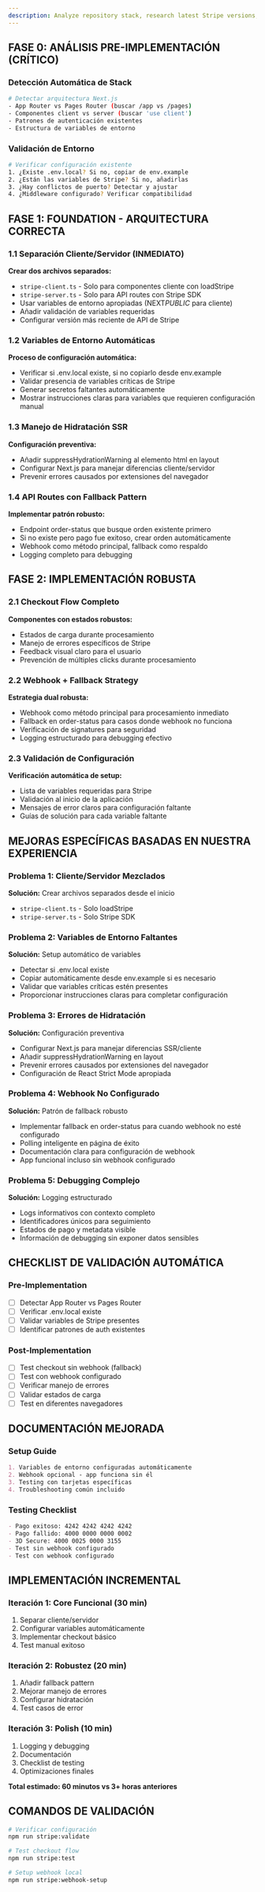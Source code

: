 ```yaml
---
description: Analyze repository stack, research latest Stripe versions, and implement complete payment integration with phased approach and real-time validation
---
```


## FASE 0: ANÁLISIS PRE-IMPLEMENTACIÓN (CRÍTICO)

### Detección Automática de Stack

```bash
# Detectar arquitectura Next.js
- App Router vs Pages Router (buscar /app vs /pages)
- Componentes client vs server (buscar 'use client')
- Patrones de autenticación existentes
- Estructura de variables de entorno
```

### Validación de Entorno

```bash
# Verificar configuración existente
1. ¿Existe .env.local? Si no, copiar de env.example
2. ¿Están las variables de Stripe? Si no, añadirlas
3. ¿Hay conflictos de puerto? Detectar y ajustar
4. ¿Middleware configurado? Verificar compatibilidad
```

## FASE 1: FOUNDATION - ARQUITECTURA CORRECTA

### 1.1 Separación Cliente/Servidor (INMEDIATO)

**Crear dos archivos separados:**

- `stripe-client.ts` - Solo para componentes cliente con loadStripe
- `stripe-server.ts` - Solo para API routes con Stripe SDK
- Usar variables de entorno apropiadas (NEXT*PUBLIC* para cliente)
- Añadir validación de variables requeridas
- Configurar versión más reciente de API de Stripe

### 1.2 Variables de Entorno Automáticas

**Proceso de configuración automática:**

- Verificar si .env.local existe, si no copiarlo desde env.example
- Validar presencia de variables críticas de Stripe
- Generar secretos faltantes automáticamente
- Mostrar instrucciones claras para variables que requieren configuración manual

### 1.3 Manejo de Hidratación SSR

**Configuración preventiva:**

- Añadir suppressHydrationWarning al elemento html en layout
- Configurar Next.js para manejar diferencias cliente/servidor
- Prevenir errores causados por extensiones del navegador

### 1.4 API Routes con Fallback Pattern

**Implementar patrón robusto:**

- Endpoint order-status que busque orden existente primero
- Si no existe pero pago fue exitoso, crear orden automáticamente
- Webhook como método principal, fallback como respaldo
- Logging completo para debugging

## FASE 2: IMPLEMENTACIÓN ROBUSTA

### 2.1 Checkout Flow Completo

**Componentes con estados robustos:**

- Estados de carga durante procesamiento
- Manejo de errores específicos de Stripe
- Feedback visual claro para el usuario
- Prevención de múltiples clicks durante procesamiento

### 2.2 Webhook + Fallback Strategy

**Estrategia dual robusta:**

- Webhook como método principal para procesamiento inmediato
- Fallback en order-status para casos donde webhook no funciona
- Verificación de signatures para seguridad
- Logging estructurado para debugging efectivo

### 2.3 Validación de Configuración

**Verificación automática de setup:**

- Lista de variables requeridas para Stripe
- Validación al inicio de la aplicación
- Mensajes de error claros para configuración faltante
- Guías de solución para cada variable faltante

## MEJORAS ESPECÍFICAS BASADAS EN NUESTRA EXPERIENCIA

### Problema 1: Cliente/Servidor Mezclados

**Solución:** Crear archivos separados desde el inicio

- `stripe-client.ts` - Solo loadStripe
- `stripe-server.ts` - Solo Stripe SDK

### Problema 2: Variables de Entorno Faltantes

**Solución:** Setup automático de variables

- Detectar si .env.local existe
- Copiar automáticamente desde env.example si es necesario
- Validar que variables críticas estén presentes
- Proporcionar instrucciones claras para completar configuración

### Problema 3: Errores de Hidratación

**Solución:** Configuración preventiva

- Configurar Next.js para manejar diferencias SSR/cliente
- Añadir suppressHydrationWarning en layout
- Prevenir errores causados por extensiones del navegador
- Configuración de React Strict Mode apropiada

### Problema 4: Webhook No Configurado

**Solución:** Patrón de fallback robusto

- Implementar fallback en order-status para cuando webhook no esté configurado
- Polling inteligente en página de éxito
- Documentación clara para configuración de webhook
- App funcional incluso sin webhook configurado

### Problema 5: Debugging Complejo

**Solución:** Logging estructurado

- Logs informativos con contexto completo
- Identificadores únicos para seguimiento
- Estados de pago y metadata visible
- Información de debugging sin exponer datos sensibles

## CHECKLIST DE VALIDACIÓN AUTOMÁTICA

### Pre-Implementation

- [ ] Detectar App Router vs Pages Router
- [ ] Verificar .env.local existe
- [ ] Validar variables de Stripe presentes
- [ ] Identificar patrones de auth existentes

### Post-Implementation

- [ ] Test checkout sin webhook (fallback)
- [ ] Test con webhook configurado
- [ ] Verificar manejo de errores
- [ ] Validar estados de carga
- [ ] Test en diferentes navegadores

## DOCUMENTACIÓN MEJORADA

### Setup Guide

```markdown
1. Variables de entorno configuradas automáticamente
2. Webhook opcional - app funciona sin él
3. Testing con tarjetas específicas
4. Troubleshooting común incluido
```

### Testing Checklist

```markdown
- Pago exitoso: 4242 4242 4242 4242
- Pago fallido: 4000 0000 0000 0002
- 3D Secure: 4000 0025 0000 3155
- Test sin webhook configurado
- Test con webhook configurado
```

## IMPLEMENTACIÓN INCREMENTAL

### Iteración 1: Core Funcional (30 min)

1. Separar cliente/servidor
2. Configurar variables automáticamente
3. Implementar checkout básico
4. Test manual exitoso

### Iteración 2: Robustez (20 min)

1. Añadir fallback pattern
2. Mejorar manejo de errores
3. Configurar hidratación
4. Test casos de error

### Iteración 3: Polish (10 min)

1. Logging y debugging
2. Documentación
3. Checklist de testing
4. Optimizaciones finales

**Total estimado: 60 minutos vs 3+ horas anteriores**

## COMANDOS DE VALIDACIÓN

```bash
# Verificar configuración
npm run stripe:validate

# Test checkout flow
npm run stripe:test

# Setup webhook local
npm run stripe:webhook-setup
```

